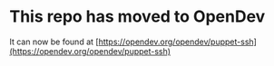 # This repo has moved to OpenDev

It can now be found at [https://opendev.org/opendev/puppet-ssh](https://opendev.org/opendev/puppet-ssh)

